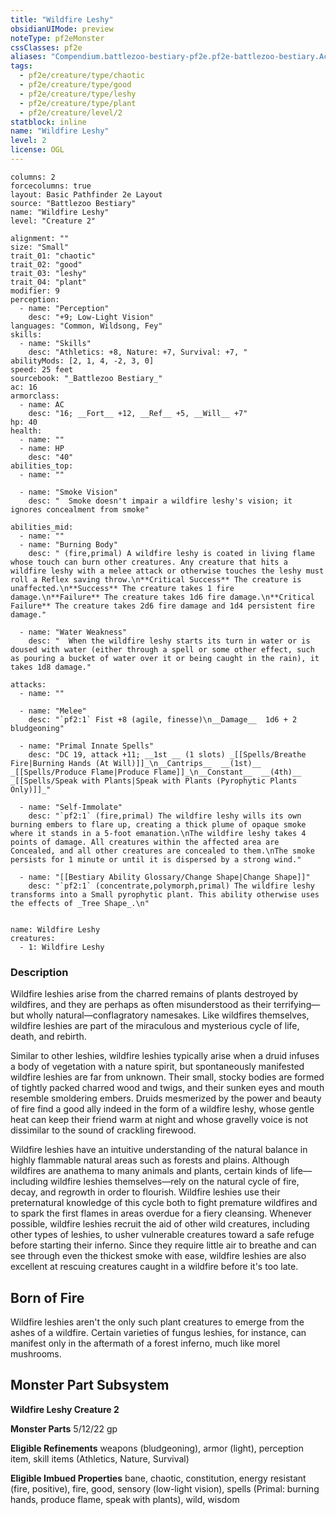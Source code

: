 ```yaml
---
title: "Wildfire Leshy"
obsidianUIMode: preview
noteType: pf2eMonster
cssClasses: pf2e
aliases: "Compendium.battlezoo-bestiary-pf2e.pf2e-battlezoo-bestiary.Actor.Sh61U9E9Ky4DCAfP" 
tags:
  - pf2e/creature/type/chaotic
  - pf2e/creature/type/good
  - pf2e/creature/type/leshy
  - pf2e/creature/type/plant
  - pf2e/creature/level/2
statblock: inline
name: "Wildfire Leshy"
level: 2
license: OGL
---
```


```statblock
columns: 2
forcecolumns: true
layout: Basic Pathfinder 2e Layout
source: "Battlezoo Bestiary"
name: "Wildfire Leshy"
level: "Creature 2"

alignment: ""
size: "Small"
trait_01: "chaotic"
trait_02: "good"
trait_03: "leshy"
trait_04: "plant"
modifier: 9
perception:
  - name: "Perception"
    desc: "+9; Low-Light Vision"
languages: "Common, Wildsong, Fey"
skills:
  - name: "Skills"
    desc: "Athletics: +8, Nature: +7, Survival: +7, "
abilityMods: [2, 1, 4, -2, 3, 0]
speed: 25 feet
sourcebook: "_Battlezoo Bestiary_"
ac: 16
armorclass:
  - name: AC
    desc: "16; __Fort__ +12, __Ref__ +5, __Will__ +7"
hp: 40
health:
  - name: ""
  - name: HP
    desc: "40"
abilities_top:
  - name: ""

  - name: "Smoke Vision"
    desc: "  Smoke doesn't impair a wildfire leshy's vision; it ignores concealment from smoke"

abilities_mid:
  - name: ""
  - name: "Burning Body"
    desc: " (fire,primal) A wildfire leshy is coated in living flame whose touch can burn other creatures. Any creature that hits a wildfire leshy with a melee attack or otherwise touches the leshy must roll a Reflex saving throw.\n**Critical Success** The creature is unaffected.\n**Success** The creature takes 1 fire damage.\n**Failure** The creature takes 1d6 fire damage.\n**Critical Failure** The creature takes 2d6 fire damage and 1d4 persistent fire damage."

  - name: "Water Weakness"
    desc: "  When the wildfire leshy starts its turn in water or is doused with water (either through a spell or some other effect, such as pouring a bucket of water over it or being caught in the rain), it takes 1d8 damage."

attacks:
  - name: ""

  - name: "Melee"
    desc: "`pf2:1` Fist +8 (agile, finesse)\n__Damage__  1d6 + 2 bludgeoning"

  - name: "Primal Innate Spells"
    desc: "DC 19, attack +11; __1st __ (1 slots) _[[Spells/Breathe Fire|Burning Hands (At Will)]]_\n__Cantrips__  __(1st)__ _[[Spells/Produce Flame|Produce Flame]]_\n__Constant__  __(4th)__ _[[Spells/Speak with Plants|Speak with Plants (Pyrophytic Plants Only)]]_"

  - name: "Self-Immolate"
    desc: "`pf2:1` (fire,primal) The wildfire leshy wills its own burning embers to flare up, creating a thick plume of opaque smoke where it stands in a 5-foot emanation.\nThe wildfire leshy takes 4 points of damage. All creatures within the affected area are Concealed, and all other creatures are concealed to them.\nThe smoke persists for 1 minute or until it is dispersed by a strong wind."

  - name: "[[Bestiary Ability Glossary/Change Shape|Change Shape]]"
    desc: "`pf2:1` (concentrate,polymorph,primal) The wildfire leshy transforms into a Small pyrophytic plant. This ability otherwise uses the effects of _Tree Shape_.\n"
 
```

```encounter-table
name: Wildfire Leshy
creatures:
  - 1: Wildfire Leshy
```


### Description
Wildfire leshies arise from the charred remains of plants destroyed by wildfires, and they are perhaps as often misunderstood as their terrifying—but wholly natural—conflagratory namesakes. Like wildfires themselves, wildfire leshies are part of the miraculous and mysterious cycle of life, death, and rebirth.

Similar to other leshies, wildfire leshies typically arise when a druid infuses a body of vegetation with a nature spirit, but spontaneously manifested wildfire leshies are far from unknown. Their small, stocky bodies are formed of tightly packed charred wood and twigs, and their sunken eyes and mouth resemble smoldering embers. Druids mesmerized by the power and beauty of fire find a good ally indeed in the form of a wildfire leshy, whose gentle heat can keep their friend warm at night and whose gravelly voice is not dissimilar to the sound of crackling firewood.

Wildfire leshies have an intuitive understanding of the natural balance in highly flammable natural areas such as forests and plains. Although wildfires are anathema to many animals and plants, certain kinds of life—including wildfire leshies themselves—rely on the natural cycle of fire, decay, and regrowth in order to flourish. Wildfire leshies use their preternatural knowledge of this cycle both to fight premature wildfires and to spark the first flames in areas overdue for a fiery cleansing. Whenever possible, wildfire leshies recruit the aid of other wild creatures, including other types of leshies, to usher vulnerable creatures toward a safe refuge before starting their inferno. Since they require little air to breathe and can see through even the thickest smoke with ease, wildfire leshies are also excellent at rescuing creatures caught in a wildfire before it's too late.

## Born of Fire

Wildfire leshies aren't the only such plant creatures to emerge from the ashes of a wildfire. Certain varieties of fungus leshies, for instance, can manifest only in the aftermath of a forest inferno, much like morel mushrooms.

## Monster Part Subsystem

**Wildfire Leshy Creature 2**

**Monster Parts** 5/12/22 gp

**Eligible Refinements** weapons (bludgeoning), armor (light), perception item, skill items (Athletics, Nature, Survival)

**Eligible Imbued Properties** bane, chaotic, constitution, energy resistant (fire, positive), fire, good, sensory (low-light vision), spells (Primal: burning hands, produce flame, speak with plants), wild, wisdom

